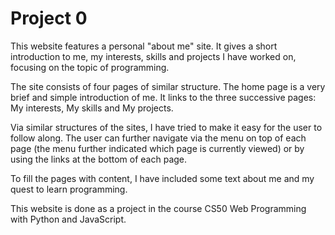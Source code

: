 # Project 0

This website features a personal "about me" site. It gives a short introduction
to me, my interests, skills and projects I have worked on, focusing on the
topic of programming.

The site consists of four pages of similar structure. The home page is a very
brief and simple introduction of me. It links to the three successive pages:
My interests, My skills and My projects.

Via similar structures of the sites, I have tried to make it easy for the user
to follow along. The user can further navigate via the menu on top of each page
(the menu further indicated which page is currently viewed) or by using the
links at the bottom of each page.

To fill the pages with content, I have included some text about me and my quest
to learn programming.

This website is done as a project in the course CS50 Web Programming
with Python and JavaScript.
